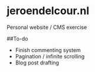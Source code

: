 # jeroendelcour.nl
Personal website / CMS exercise

##To-do

- Finish commenting system
- Pagination / infinite scrolling
- Blog post drafting
